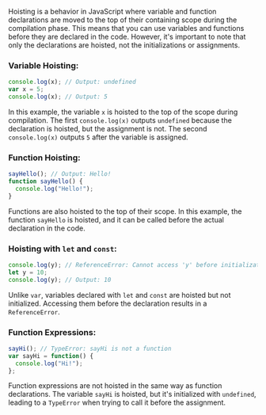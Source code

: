 Hoisting is a behavior in JavaScript where variable and function declarations are moved to the top of their containing scope during the compilation phase. This means that you can use variables and functions before they are declared in the code. However, it's important to note that only the declarations are hoisted, not the initializations or assignments.

### Variable Hoisting:

```javascript
console.log(x); // Output: undefined
var x = 5;
console.log(x); // Output: 5
```

In this example, the variable `x` is hoisted to the top of the scope during compilation. The first `console.log(x)` outputs `undefined` because the declaration is hoisted, but the assignment is not. The second `console.log(x)` outputs `5` after the variable is assigned.

### Function Hoisting:

```javascript
sayHello(); // Output: Hello!
function sayHello() {
  console.log("Hello!");
}
```

Functions are also hoisted to the top of their scope. In this example, the function `sayHello` is hoisted, and it can be called before the actual declaration in the code.

### Hoisting with `let` and `const`:

```javascript
console.log(y); // ReferenceError: Cannot access 'y' before initialization
let y = 10;
console.log(y); // Output: 10
```

Unlike `var`, variables declared with `let` and `const` are hoisted but not initialized. Accessing them before the declaration results in a `ReferenceError`.

### Function Expressions:

```javascript
sayHi(); // TypeError: sayHi is not a function
var sayHi = function() {
  console.log("Hi!");
};
```

Function expressions are not hoisted in the same way as function declarations. The variable `sayHi` is hoisted, but it's initialized with `undefined`, leading to a `TypeError` when trying to call it before the assignment.
